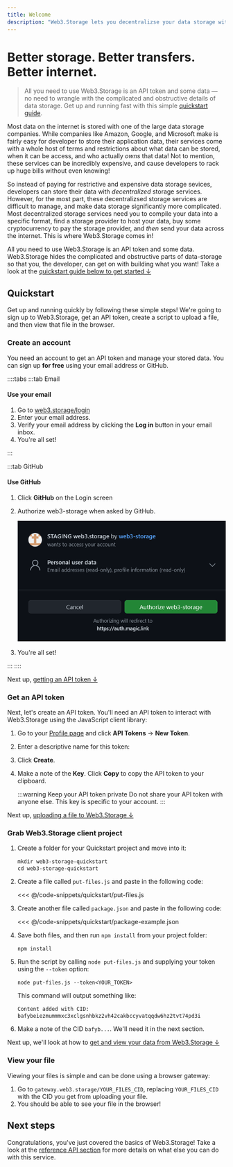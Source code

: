 ```yaml
---
title: Welcome
description: "Web3.Storage lets you decentralizse your data storage without all the complexities of the d-web."
---
```


# Better storage. Better transfers. Better internet.

> All you need to use Web3.Storage is an API token and some data — no need to wrangle with the complicated and obstructive details of data storage. Get up and running fast with this simple [quickstart guide](#quickstart).

Most data on the internet is stored with one of the large data storage companies. While companies like Amazon, Google, and Microsoft make is fairly easy for developer to store their application data, their services come with a whole host of terms and restrictions about what data can be stored, when it can be access, and who actually _owns_ that data! Not to mention, these services can be incredibly expensive, and cause developers to rack up huge bills without even knowing!

So instead of paying for restrictive and expensive data storage sevices, developers can store their data with _decentralized_ storage services. However, for the most part, these decentralizsed storage services are difficult to manage, and make data storage significantly more complicated. Most decentralized storage services need you to compile your data into a specific format, find a storage provider to host your data, buy some cryptocurrency to pay the storage provider, and _then_ send your data across the internet. This is where Web3.Storage comes in!

All you need to use Web3.Storage is an API token and some data. Web3.Storage hides the complicated and obstructive parts of data-storage so that you, the developer, can get on with building what you want! Take a look at the [quickstart guide below to get started ↓](#quickstart)

## Quickstart

Get up and running quickly by following these simple steps! We're going to sign up to Web3.Storage, get an API token, create a script to upload a file, and then view that file in the browser.

### Create an account

You need an account to get an API token and manage your stored data. You can sign up **for free** using your email address or GitHub.

::::tabs
:::tab Email

#### Use your email

1. Go to [web3.storage/login](https://web3.storage/login)
1. Enter your email address.
1. Verify your email address by clicking the **Log in** button in your email inbox.
1. You're all set!

:::

:::tab GitHub

#### Use GitHub

1. Click **GitHub** on the Login screen
1. Authorize web3-storage when asked by GitHub.

    ![GitHub asking to authorize the Web3.Storage projet to a user account](./images/github-authorization-process.png)

1. You're all set!

:::
::::

Next up, [getting an API token ↓](#get-an-api-key)

### Get an API token

Next, let's create an API token. You'll need an API token to interact with Web3.Storage using the JavaScript client library:

1. Go to your [Profile page](https://web3.storage/profile) and click **API Tokens** → **New Token**.
1. Enter a descriptive name for this token:
1. Click **Create**.
1. Make a note of the **Key**. Click **Copy** to copy the API token to your clipboard.

    :::warning Keep your API token private
    Do not share your API token with anyone else. This key is specific to your account.
    :::

Next up, [uploading a file to Web3.Storage ↓](#upload-a-file)

### Grab Web3.Storage client project

1. Create a folder for your Quickstart project and move into it:

    ```shell
    mkdir web3-storage-quickstart
    cd web3-storage-quickstart
    ```

1. Create a file called `put-files.js` and paste in the following code:

    <<< @/code-snippets/quickstart/put-files.js

1. Create another file called `package.json` and paste in the following code:

    <<< @/code-snippets/quickstart/package-example.json

1. Save both files, and then run `npm install` from your project folder:

    ```shell
    npm install
    ```

1. Run the script by calling `node put-files.js` and supplying your token using the `--token` option:

    ```shell
    node put-files.js --token<YOUR_TOKEN>
    ```

    This command will output something like:

    ```shell
    Content added with CID: bafybeiezmummmxc3xclgsnhbkz2vh42cakbccyvatqqdw6hz2tvt74pd3i
    ```

1. Make a note of the CID `bafyb...`. We'll need it in the next section.

Next up, we'll look at how to [get and view your data from Web3.Storage ↓](#view-file)

### View your file

Viewing your files is simple and can be done using a browser gateway:

1. Go to `gateway.web3.storage/YOUR_FILES_CID`, replacing `YOUR_FILES_CID` with the CID you get from uploading your file.
1. You should be able to see your file in the browser!

## Next steps

Congratulations, you've just covered the basics of Web3.Storage! Take a look at the [reference API section](/reference) for more details on what else you can do with this service.
